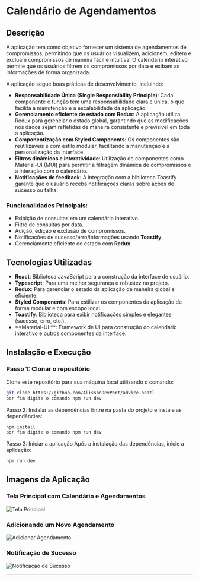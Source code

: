 # **Calendário de Agendamentos**

## **Descrição**

A aplicação tem como objetivo fornecer um sistema de agendamentos de compromissos, permitindo que os usuários visualizem, adicionem, editem e excluam compromissos de maneira fácil e intuitiva. O calendário interativo permite que os usuários filtrem os compromissos por data e exibam as informações de forma organizada.

A aplicação segue boas práticas de desenvolvimento, incluindo:

- **Responsabilidade Única (Single Responsibility Principle)**: Cada componente e função tem uma responsabilidade clara e única, o que facilita a manutenção e a escalabilidade da aplicação.
- **Gerenciamento eficiente de estado com Redux**: A aplicação utiliza Redux para gerenciar o estado global, garantindo que as modificações nos dados sejam refletidas de maneira consistente e previsível em toda a aplicação.
- **Componentização com Styled Components**: Os componentes são reutilizáveis e com estilo modular, facilitando a manutenção e a personalização da interface.
- **Filtros dinâmicos e interatividade**: Utilização de componentes como Material-UI (MUI) para permitir a filtragem dinâmica de compromissos e a interação com o calendário.
- **Notificações de feedback**: A integração com a biblioteca Toastify garante que o usuário receba notificações claras sobre ações de sucesso ou falha.

### **Funcionalidades Principais:**
- Exibição de consultas em um calendário interativo.
- Filtro de consultas por data.
- Adição, edição e exclusão de compromissos.
- Notificações de sucesso/erro/informações usando **Toastify**.
- Gerenciamento eficiente de estado com **Redux**.

## **Tecnologias Utilizadas**

- **React**: Biblioteca JavaScript para a construção da interface de usuário.
- **Typescript**: Para uma melhor segurança e robustez no projeto.
- **Redux**: Para gerenciar o estado da aplicação de maneira global e eficiente.
- **Styled Components**: Para estilizar os componentes da aplicação de forma modular e com escopo local.
- **Toastify**: Biblioteca para exibir notificações simples e elegantes (sucesso, erro, etc.).
- **Material-UI **: Framework de UI para construção do calendário interativo e outros componentes da interface.

## **Instalação e Execução**

### **Passo 1: Clonar o repositório**
Clone este repositório para sua máquina local utilizando o comando:

```bash
git clone https://github.com/AlissonDevPort/advice-heatl
por fim digite o comando npm run dev
```
Passo 2: Instalar as dependências
Entre na pasta do projeto e instale as dependências:

```bash
npm install
por fim digite o comando npm run dev
```
Passo 3: Iniciar a aplicação
Após a instalação das dependências, inicie a aplicação:

```bash
npm run dev
```


## **Imagens da Aplicação**

### Tela Principal com Calendário e Agendamentos
![Tela Principal](assets/home.png)

### Adicionando um Novo Agendamento
![Adicionar Agendamento](assets/modal-view.png)

### Notificação de Sucesso
![Notificação de Sucesso](assets/redux-view.png)

---